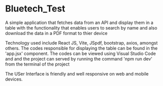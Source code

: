 # Bluetech_Test
A simple application that fetches data from an API and display them in a table with the functionality that enables users to search by name and also download the data in a PDF format to thier device  

Technology used include
React JS, Vite,  JSpdf,  bootstrap, axios, amongst others.
The codes responsible for displaying the table can be found in the 'app.jsx' component.
The codes can be viewed using Visual Studio Code and and the project can served by running the command 'npm run dev' from the terminal of the project

The USer Interface is friendly and well responsive on web and mobile devices.

